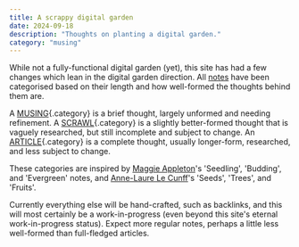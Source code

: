```yaml
---
title: A scrappy digital garden
date: 2024-09-18
description: "Thoughts on planting a digital garden."
category: "musing"
---
```


While not a fully-functional digital garden (yet), this site has had a few changes which lean in the digital garden direction. All [notes](/notes) have been categorised based on their length and how well-formed the thoughts behind them are.

A [MUSING](/notes/musings){.category} is a brief thought, largely unformed and needing refinement. A [SCRAWL](/notes/scrawls){.category} is a slightly better-formed thought that is vaguely researched, but still incomplete and subject to change. An [ARTICLE](/notes/articles){.category} is a complete thought, usually longer-form, researched, and less subject to change.

These categories are inspired by [Maggie Appleton](https://maggieappleton.com/garden-history)'s 'Seedling', 'Budding', and 'Evergreen' notes, and [Anne-Laure Le Cunff](https://www.mentalnodes.com/a-gardening-guide-for-your-mind)'s 'Seeds', 'Trees', and 'Fruits'. 

Currently everything else will be hand-crafted, such as backlinks, and this will most certainly be a work-in-progress (even beyond this site's eternal work-in-progress status). Expect more regular notes, perhaps a little less well-formed than full-fledged articles.
